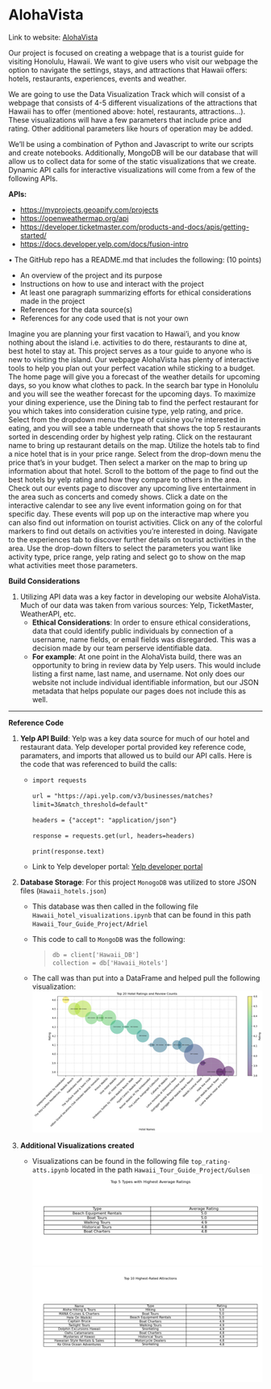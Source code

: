 # AlohaVista

Link to website: [AlohaVista](http://127.0.0.1:5000)

Our project is focused on creating a webpage that is a tourist guide for visiting Honolulu, Hawaii. We want to give users who visit our webpage the option to navigate the settings, stays, and attractions that Hawaii offers: hotels, restaurants, experiences, events and weather.

We are going to use the Data Visualization Track which will consist of a webpage that consists of 4-5 different visualizations of the attractions that Hawaii has to offer (mentioned above: hotel, restaurants, attractions…). These visualizations will have a few parameters that include price and rating. Other additional parameters like hours of operation may be added. 

We’ll be using a combination of Python and Javascript to write our scripts and create notebooks. Additionally, MongoDB will be our database that will allow us to collect data for some of the static visualizations that we create. Dynamic API calls for interactive visualizations will come from a few of the following APIs.

__APIs:__ 
* https://myprojects.geoapify.com/projects
* https://openweathermap.org/api
* https://developer.ticketmaster.com/products-and-docs/apis/getting-started/
* https://docs.developer.yelp.com/docs/fusion-intro


•	The GitHub repo has a README.md that includes the following: (10 points)
*	An overview of the project and its purpose
*	Instructions on how to use and interact with the project
*	At least one paragraph summarizing efforts for ethical considerations made in the project
*	References for the data source(s)
*	References for any code used that is not your own

Imagine you are planning your first vacation to Hawai’i, and you know nothing about the island i.e. activities to do there, restaurants to dine at, best hotel to stay at. This project serves as a tour guide to anyone who is new to visiting the island. Our webpage AlohaVista has plenty of interactive tools to help you plan out your perfect vacation while sticking to a budget. 
The home page will give you a forecast of the weather details for upcoming days, so you know what clothes to pack. In the search bar type in Honolulu and you will see the weather forecast for the upcoming days. To maximize your dining experience, use the Dining tab to find the perfect restaurant for you which takes into consideration cuisine type, yelp rating, and price. Select from the dropdown menu the type of cuisine you’re interested in eating, and you will see a table underneath that shows the top 5 restaurants sorted in descending order by highest yelp rating. Click on the restaurant name to bring up restaurant details on the map. Utilize the hotels tab to find a nice hotel that is in your price range. Select from the drop-down menu the price that’s in your budget. Then select a marker on the map to bring up information about that hotel. Scroll to the bottom of the page to find out the best hotels by yelp rating and how they compare to others in the area. Check out our events page to discover any upcoming live entertainment in the area such as concerts and comedy shows. Click a date on the interactive calendar to see any live event information going on for that specific day. These events will pop up on the interactive map where you can also find out information on tourist activities. Click on any of the colorful markers to find out details on activities you’re interested in doing. Navigate to the experiences tab to discover further details on tourist activities in the area. Use the drop-down filters to select the parameters you want like activity type, price range, yelp rating and select go to show on the map what activities meet those parameters.

__Build Considerations__
1. Utilizing API data was a key factor in developing our website AlohaVista. Much of our data was taken from various sources: Yelp, TicketMaster, WeatherAPI, etc.
    * __Ethical Considerations__: In order to ensure ethical considerations, data that could identify public individuals by connection of a username, name fields, or email fields was disregarded. This was a decision made by our team perserve identifiable data.
    * __For example__: At one point in the AlohaVista build, there was an opportunity to bring in review data by Yelp users. This would include listing a first name, last name, and username. Not only does our website not include individual identifiable information, but our JSON metadata that helps populate our pages does not include this as well.
    
---

 __Reference Code__
 1. __Yelp API Build__: Yelp was a key data source for much of our hotel and restaurant data. Yelp developer portal provided key reference code, paramaters, and imports that allowed us to build our API calls. Here is the code that was referenced to build the calls:
    * ```import requests```
       
        ```url = "https://api.yelp.com/v3/businesses/matches?limit=3&match_threshold=default"```
       
        ```headers = {"accept": "application/json"}```
       
        ```response = requests.get(url, headers=headers)```
       
        ```print(response.text)```
    * Link to Yelp developer portal: [Yelp developer portal](https://docs.developer.yelp.com/reference/v3_business_match)

2. __Database Storage__: For this project ```MonogoDB``` was utilized to store JSON files (```Hawaii_hotels.json```)
    * This database was then called in the following file ```Hawaii_hotel_visualizations.ipynb``` that can be found in this path ```Hawaii_Tour_Guide_Project/Adriel```
    * This code to call to ```MongoDB``` was the following:
        
        >```client = pymongo.MongoClient("mongodb://localhost:27017/")
        >db = client['Hawaii_DB']
        >collection = db['Hawaii_Hotels']
    * The call was than put into a DataFrame and helped pull the following visualization:
        ![alt text](Hawaii_Flask/static/images/HotelReviews.png)
3. __Additional Visualizations created__
    * Visualizations can be found in the following file ```top_rating-atts.ipynb``` located in the path ```Hawaii_Tour_Guide_Project/Gulsen```
        ![alt text](Hawaii_Flask/static/images/top_5_types.png)
        ![alt text](Hawaii_Flask/static/images/top_10_attractions.png)

